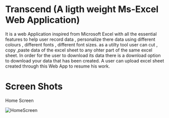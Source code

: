 # Transcend (A ligth weight Ms-Excel Web Application)

It is a web Application inspired from Microsoft Excel with all the 
essential features to help user record data , personalize there data
using different colours , different fonts , different font sizes.
as a utilty tool user can cut , copy ,paste data of the excel sheet to 
any ohter part of the same excel sheet.
In order for the user to download its data there is a download option
to download your data that has been created.
A user can upload excel sheet created through this Web App to resume his work.


# Screen Shots

Home Screen

![HomeScreen](https://user-images.githubusercontent.com/56187643/210245083-52874fb1-408e-40e7-8a5a-6e992ead0baa.png)
